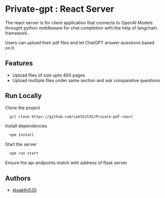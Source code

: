 
# Private-gpt :  React Server

The react server is for client application that connects to OpenAI Models throught python middleware for chat completion with the help of langchain framework.

Users can upload their pdf files and let ChatGPT answer questions based on it.  

## Features

- Upload files of size upto 400 pages
- Upload multiple files under same section and ask comparative questions





## Run Locally

Clone the project

```bash
  git clone https://github.com/sakthi535/Private-pdf-react
```

Install dependencies

```bash
  npm install
```

Start the server

```bash
  npm run start
```

Ensure the api endpoints match with address of flask server


## Authors

- [@sakthi535](https://www.github.com/sakthi535)

